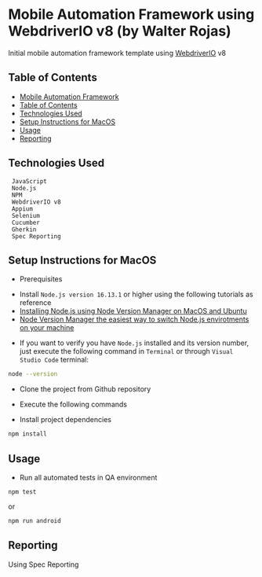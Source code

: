 # Mobile Automation Framework using WebdriverIO v8 (by Walter Rojas)

Initial mobile automation framework template using [WebdriverIO](https://webdriver.io/) v8

## Table of Contents

- [Mobile Automation Framework](#mobile-automation-framework)
- [Table of Contents](#table-of-contents)
- [Technologies Used](#technologies-used)
- [Setup Instructions for MacOS](#setup-instructions-for-macos)
- [Usage](#usage)
- [Reporting](#reporting)

## Technologies Used

     JavaScript
     Node.js
     NPM
     WebdriverIO v8
     Appium
     Selenium
     Cucumber
     Gherkin
     Spec Reporting

## Setup Instructions for MacOS

- Prerequisites

* Install `Node.js version 16.13.1` or higher using the following tutorials as reference
* [Installing Node.js using Node Version Manager on MacOS and Ubuntu](https://nodesource.com/blog/installing-node-js-tutorial-using-nvm-on-mac-os-x-and-ubuntu/)
* [Node Version Manager the easiest way to switch Node.js envirotments on your machine](https://itnext.io/nvm-the-easiest-way-to-switch-node-js-environments-on-your-machine-in-a-flash-17babb7d5f1b)

- If you want to verify you have `Node.js` installed and its version number, just execute the following command in `Terminal` or through `Visual Studio Code` terminal:

```sh {"id":"01HJW1CC37PDT6AP8WFXWC31D2"}
node --version
```

- Clone the project from Github repository

* Execute the following commands

- Install project dependencies

```sh {"id":"01HJW1CC37PDT6AP8WG3E79WVW"}
npm install
```

## Usage

- Run all automated tests in QA environment

```text {"id":"01HJW1CC37PDT6AP8WG64AJSV6"}
npm test
```

or

```sh {"id":"01HJW1CC37PDT6AP8WG7HGY1KF"}
npm run android
```

## Reporting

Using Spec Reporting
